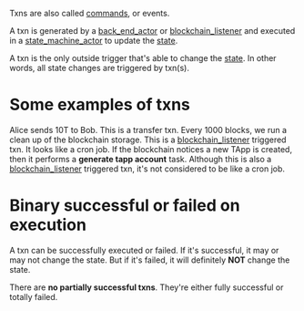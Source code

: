 Txns are also called [commands](commands.md), or events. 

A txn is generated by a [back_end_actor](back_end_actor.md) or [blockchain_listener](blockchain_listener.md) and executed in a [state_machine_actor](state_machine_actor.md) to update the [state](state.md).

A txn is the only outside trigger that's able to change the [state](state.md). In other words, all state changes are triggered by txn(s).

# Some examples of txns

Alice sends 10T to Bob. This is a transfer txn.
Every 1000 blocks, we run a clean up of the blockchain storage. This is a [blockchain_listener](blockchain_listener.md) triggered txn. It looks like a cron job.
If the blockchain notices a new TApp is created, then it performs a **generate tapp account** task. Although this is also a [blockchain_listener](blockchain_listener.md) triggered txn, it's not considered to be like a cron job.

# Binary successful or failed on execution

A txn can be successfully executed or failed. If it's successful, it may or may not change the state. But if it's failed, it will definitely **NOT** change the state. 

There are **no partially successful txns**. They're either fully successful or totally failed.
